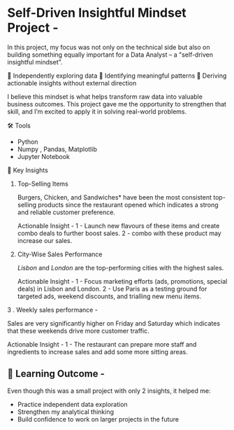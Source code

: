 # Self-Driven Insightful Mindset Project - 

In this project, my focus was not only on the technical side but also on building something equally important for a Data Analyst – a "self-driven insightful mindset".

🔹 Independently exploring data
🔹 Identifying meaningful patterns
🔹 Deriving actionable insights without external direction

I believe this mindset is what helps transform raw data into valuable business outcomes. This project gave me the opportunity to strengthen that skill, and I’m excited to apply it in solving real-world problems.


🛠️ Tools

* Python
* Numpy , Pandas, Matplotlib
* Jupyter Notebook


🔎 Key Insights

1. Top-Selling Items

   Burgers, Chicken, and Sandwiches* have been the most consistent top-selling products since the restaurant opened which indicates a strong and reliable customer preference.
   
     Actionable Insight - 
     1 -  Launch new flavours of these items and create combo deals to further boost sales.
     2 -  combo with these product may increase our sales.

2. City-Wise Sales Performance

   *Lisbon* and *London* are the top-performing cities with the highest sales.
   
   Actionable Insight - 
   1 -  Focus marketing efforts (ads, promotions, special deals) in Lisbon and London.
   2 -  Use Paris as a testing ground for targeted ads, weekend discounts, and trialling new menu items.

3 . Weekly sales performance - 

   Sales are very significantly higher on Friday and Saturday which indicates that these weekends drive more customer traffic. 

   Actionable Insight - 
   1  - The restaurant can prepare more staff and ingredients to increase sales and add some more sitting areas.


## 🚀 Learning Outcome - 

Even though this was a small project with only 2 insights, it helped me:

* Practice independent data exploration
* Strengthen my analytical thinking
* Build confidence to work on larger projects in the future


